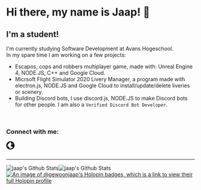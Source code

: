 # Hi there, my name is Jaap! 👋

## I'm a student! 
 I'm currently studying Software Development at Avans Hogeschool.
<br>
In my spare time I am working on a few projects: <br>
- Escapos, cops and robbers multiplayer game, made with: Unreal Engine 4, NODE.JS, C++ and Google Cloud.
- Micrsoft Flight Simulator 2020 Livery Manager, a program made with electron.js, NODE.JS and Google Cloud to install/update/delete liveries or scenery.
- Building Discord bots, I use discord.js, NODE.JS to make Discord bots for other people. I am also a `Verified Discord Bot Developer`.


<br>

### Connect with me:
[<img align="left" alt="mrproper.dev | Website" width="22px" src="https://raw.githubusercontent.com/iconic/open-iconic/master/svg/globe.svg"  />][website]

<br />
<br />

---

<img align="left" alt="jaap's Github Stats" src="https://github-readme-stats.vercel.app/api?username=gewoonjaap&show_icons=true&hide_border=true">
<img align="left" alt="jaap's Github Stats" src="https://github-readme-stats.vercel.app/api/top-langs/?username=GewoonJaap&hide=batchfile">

[![An image of @gewoonjaap's Holopin badges, which is a link to view their full Holopin profile](https://holopin.me/gewoonjaap)](https://holopin.io/@gewoonjaap)

[website]: https://mrproper.dev
